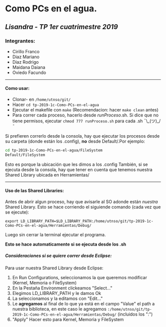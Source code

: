 # **Como PCs en el agua.**
## _Lisandra - TP 1er cuatrimestre 2019_

### Integrantes: 
* Cirillo Franco
* Diaz Mariano
* Diaz Rodrigo
* Maidana Daiana
* Oviedo Facundo

------------
#### Como usar:

- Clonar-  en `/home/utnso/git/`
- Hacer `cd tp-2019-1c-Como-PCs-en-el-agua`
- Ejecutar el makefile con `make` (Recomendacion:  hacer `make clean` antes)
- Para correr cada proceso, hacerlo desde _runProceso_.sh. Si dice que no tiene permisos, ejecutar `chmod 777 runProceso.sh` para cada .sh ¯\\\_(ツ)_/¯

Si prefieren correrlo desde la consola, hay que ejecutar los procesos desde su carpeta (donde están los .config), **no** desde Default/.Por ejemplo:
```bash
cd tp-2019-1c-Como-PCs-en-el-agua/FileSystem
Default/FileSystem
```
Esto es porque la ubicación que les dimos a los .config
También, si se ejecuta desde la consola, hay que tener en cuenta que tenemos nuestra Shared Library ubicada en Herramientas/

------------

#### Uso de las Shared Libraries:

Antes de abrir algun proceso, hay que avisarle al SO adonde están *nuestra* Shared Library. Esto se hace corriendo el siguiende comando (cada vez que se ejecute):
```
export LD_LIBRARY_PATH=$LD_LIBRARY_PATH:/home/utnso/git/tp-2019-1c-Como-PCs-en-el-agua/Herramientas/Debug/
```
Luego sin cerrar la terminal ejecutar el programa.

**Esto se hace automaticamente si se ejecuta desde los .sh**

##### Consideraciones si se quiere correr desde Eclipse:
Para usar nuestra Shared Library desde Eclipse:
1. En Run Configurations, seleccionamos la que queremos modificar (Kernel, Memoria o FileSystem)
2. En la Pestaña Environment clickeamos "Select..."
3. Elegimos LD_LIBRARY_PATH y le damos Ok
4. La seleccionamos y la editamos con "Edit..."
5. Le **agregamos** al final de lo que ya está en el campo "Value" el path a nuestra biblioteca, en este caso le agregamos `:/home/utnso/git/tp-2019-1c-Como-PCs-en-el-agua/Herramientas/Debug/` (incluidos los ":")
6. "Apply"
Hacer esto para Kernel, Memoria y FileSystem
